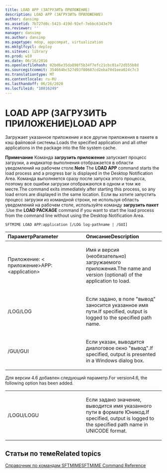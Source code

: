 ```yaml
---
title: LOAD APP (ЗАГРУЗИТЬ ПРИЛОЖЕНИЕ)
description: LOAD APP (ЗАГРУЗИТЬ ПРИЛОЖЕНИЕ)
author: dansimp
ms.assetid: 7b727d0c-5423-419d-92ef-7ebbc6343e79
ms.reviewer: ''
manager: dansimp
ms.author: dansimp
ms.pagetype: mdop, appcompat, virtualization
ms.mktglfcycl: deploy
ms.sitesec: library
ms.prod: w10
ms.date: 06/16/2016
ms.openlocfilehash: 02bd6e35da898f5b34f7efc21cbc01a72d555b8d
ms.sourcegitcommit: 354664bc527d93f80687cd2eba70d1eea024c7c3
ms.translationtype: MT
ms.contentlocale: ru-RU
ms.lasthandoff: 06/26/2020
ms.locfileid: "10816249"
---
```

# <span data-ttu-id="7ac70-103">LOAD APP (ЗАГРУЗИТЬ ПРИЛОЖЕНИЕ)</span><span class="sxs-lookup"><span data-stu-id="7ac70-103">LOAD APP</span></span>


<span data-ttu-id="7ac70-104">Загружает указанное приложение и все другие приложения в пакете в кэш файловой системы.</span><span class="sxs-lookup"><span data-stu-id="7ac70-104">Loads the specified application and all other applications in the package into the file system cache.</span></span>

<span data-ttu-id="7ac70-105">**Примечание**  Команда **загрузить приложение** запускает процесс загрузки, а индикатор выполнения отображается в области уведомлений на рабочем столе.</span><span class="sxs-lookup"><span data-stu-id="7ac70-105">**Note** The **LOAD APP** command starts the load process and a progress bar is displayed in the Desktop Notification Area.</span></span> <span data-ttu-id="7ac70-106">Команда выполняется сразу после запуска этого процесса, поэтому все ошибки загрузки отображаются в одном и том же месте.</span><span class="sxs-lookup"><span data-stu-id="7ac70-106">The command exits immediately after starting this process, so any load errors are displayed in the same location.</span></span> <span data-ttu-id="7ac70-107">Если вы хотите запустить процесс загрузки из командной строки, не используя область уведомлений на рабочем столе, используйте команду **загрузить пакет** .</span><span class="sxs-lookup"><span data-stu-id="7ac70-107">Use the **LOAD PACKAGE** command if you want to start the load process from the command line without using the Desktop Notification Area.</span></span>

 

`SFTMIME LOAD APP:application [/LOG log-pathname | /GUI]`

<table>
<colgroup>
<col width="50%" />
<col width="50%" />
</colgroup>
<thead>
<tr class="header">
<th align="left"><span data-ttu-id="7ac70-108">Параметр</span><span class="sxs-lookup"><span data-stu-id="7ac70-108">Parameter</span></span></th>
<th align="left"><span data-ttu-id="7ac70-109">Описание</span><span class="sxs-lookup"><span data-stu-id="7ac70-109">Description</span></span></th>
</tr>
</thead>
<tbody>
<tr class="odd">
<td align="left"><p><span data-ttu-id="7ac70-110">Приложение: &lt; приложение&gt;</span><span class="sxs-lookup"><span data-stu-id="7ac70-110">APP:&lt;application&gt;</span></span></p></td>
<td align="left"><p><span data-ttu-id="7ac70-111">Имя и версия (необязательно) загружаемого приложения.</span><span class="sxs-lookup"><span data-stu-id="7ac70-111">The name and version (optional) of the application to load.</span></span></p></td>
</tr>
<tr class="even">
<td align="left"><p><span data-ttu-id="7ac70-112">/LOG</span><span class="sxs-lookup"><span data-stu-id="7ac70-112">/LOG</span></span></p></td>
<td align="left"><p><span data-ttu-id="7ac70-113">Если задано, в поле "вывод" заносится указанное имя пути.</span><span class="sxs-lookup"><span data-stu-id="7ac70-113">If specified, output is logged to the specified path name.</span></span></p></td>
</tr>
<tr class="odd">
<td align="left"><p><span data-ttu-id="7ac70-114">/GUI</span><span class="sxs-lookup"><span data-stu-id="7ac70-114">/GUI</span></span></p></td>
<td align="left"><p><span data-ttu-id="7ac70-115">Если указан, выводится диалоговое окно "вывод".</span><span class="sxs-lookup"><span data-stu-id="7ac70-115">If specified, output is presented in a Windows dialog box.</span></span></p></td>
</tr>
</tbody>
</table>

 

<span data-ttu-id="7ac70-116">Для версии 4.6 добавлен следующий параметр.</span><span class="sxs-lookup"><span data-stu-id="7ac70-116">For version4.6, the following option has been added.</span></span>

<table>
<colgroup>
<col width="50%" />
<col width="50%" />
</colgroup>
<tbody>
<tr class="odd">
<td align="left"><p><span data-ttu-id="7ac70-117">/LOGU</span><span class="sxs-lookup"><span data-stu-id="7ac70-117">/LOGU</span></span></p></td>
<td align="left"><p><span data-ttu-id="7ac70-118">Если задано значение, выводится имя указанного пути в формате Юникод.</span><span class="sxs-lookup"><span data-stu-id="7ac70-118">If specified, output is logged to the specified path name in UNICODE format.</span></span></p></td>
</tr>
</tbody>
</table>

 

## <span data-ttu-id="7ac70-119">Статьи по теме</span><span class="sxs-lookup"><span data-stu-id="7ac70-119">Related topics</span></span>


[<span data-ttu-id="7ac70-120">Справочник по командам SFTMIME</span><span class="sxs-lookup"><span data-stu-id="7ac70-120">SFTMIME Command Reference</span></span>](sftmime--command-reference.md)

 

 





